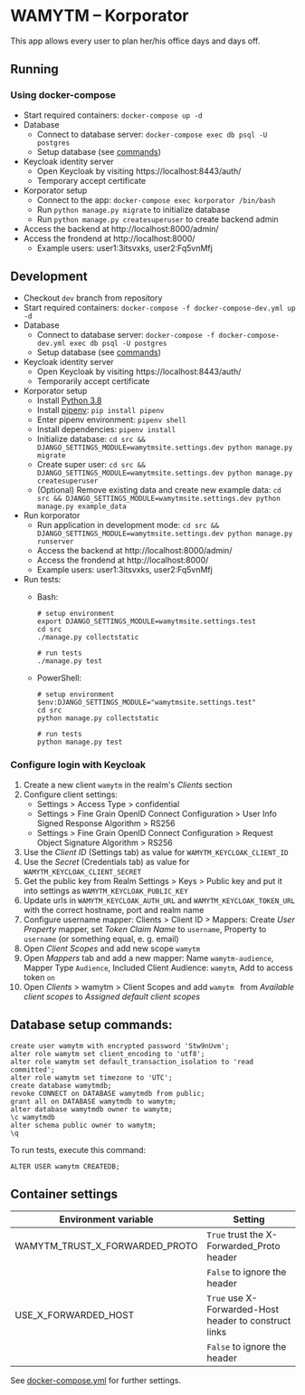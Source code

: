 # WAMYTM – Korporator

This app allows every user to plan her/his office days and days off.

## Running

### Using docker-compose

- Start required containers: `docker-compose up -d`
- Database
  - Connect to database server: `docker-compose exec db psql -U postgres`
  - Setup database (see [commands](#database-setup-commands))
- Keycloak identity server
  - Open Keycloak by visiting https://localhost:8443/auth/
  - Temporary accept certificate
- Korporator setup
  - Connect to the app: `docker-compose exec korporator /bin/bash`
  - Run `python manage.py migrate` to initialize database
  - Run `python manage.py createsuperuser` to create backend admin
- Access the backend at http://localhost:8000/admin/
- Access the frondend at http://localhost:8000/
  - Example users:
    user1:3itsvxks, user2:Fq5vnMfj

## Development

- Checkout `dev` branch from repository
- Start required containers: `docker-compose -f docker-compose-dev.yml up -d`
- Database
  - Connect to database server: `docker-compose -f docker-compose-dev.yml exec db psql -U postgres`
  - Setup database (see [commands](#database-setup-commands))
- Keycloak identity server
  - Open Keycloak by visiting https://localhost:8443/auth/
  - Temporarily accept certificate
- Korporator setup
  - Install [Python 3.8](https://www.python.org/downloads/)
  - Install [pipenv](https://pipenv.readthedocs.io/): `pip install pipenv`
  - Enter pipenv environment: `pipenv shell`
  - Install dependencies: `pipenv install`
  - Initialize database: `cd src && DJANGO_SETTINGS_MODULE=wamytmsite.settings.dev python manage.py migrate`
  - Create super user: `cd src && DJANGO_SETTINGS_MODULE=wamytmsite.settings.dev python manage.py createsuperuser`
  - (Optional) Remove existing data and create new example data: `cd src && DJANGO_SETTINGS_MODULE=wamytmsite.settings.dev python manage.py example_data`
- Run korporator
  - Run application in development mode: `cd src && DJANGO_SETTINGS_MODULE=wamytmsite.settings.dev python manage.py runserver`
  - Access the backend at http://localhost:8000/admin/
  - Access the frondend at http://localhost:8000/
  - Example users:
    user1:3itsvxks, user2:Fq5vnMfj
- Run tests:
  - Bash:

        # setup environment
        export DJANGO_SETTINGS_MODULE=wamytmsite.settings.test
        cd src
        ./manage.py collectstatic

        # run tests
        ./manage.py test

  - PowerShell: 

        # setup environment
        $env:DJANGO_SETTINGS_MODULE="wamytmsite.settings.test"
        cd src
        python manage.py collectstatic

        # run tests
        python manage.py test

### Configure login with Keycloak

1. Create a new client `wamytm` in the realm's _Clients_ section
2. Configure client settings:
    - Settings > Access Type > confidential
    - Settings > Fine Grain OpenID Connect Configuration > User Info Signed Response Algorithm > RS256
    - Settings > Fine Grain OpenID Connect Configuration > Request Object Signature Algorithm > RS256
3. Use the _Client ID_ (Settings tab) as value for `WAMYTM_KEYCLOAK_CLIENT_ID`
4. Use the _Secret_ (Credentials tab) as value for `WAMYTM_KEYCLOAK_CLIENT_SECRET`
5. Get the public key from Realm Settings > Keys > Public key and put it into settings as `WAMYTM_KEYCLOAK_PUBLIC_KEY`
6. Update urls in `WAMYTM_KEYCLOAK_AUTH_URL` and `WAMYTM_KEYCLOAK_TOKEN_URL` with the correct hostname, port and realm name
7. Configure username mapper: Clients > Client ID > Mappers: Create _User Property_ mapper, set _Token Claim Name_ to `username`, Property to `username` (or something equal, e. g. email)
8. Open _Client Scopes_ and add new scope `wamytm`
9. Open _Mappers_ tab and add a new mapper: Name `wamytm-audience`, Mapper Type `Audience`, Included Client Audience: `wamytm`, Add to access token `on`
10. Open _Clients_ > wamytm > Client Scopes and add `wamytm ` from _Available client scopes_ to _Assigned default client scopes_

## Database setup commands:

    create user wamytm with encrypted password 'Stw9nUvm';
    alter role wamytm set client_encoding to 'utf8';
    alter role wamytm set default_transaction_isolation to 'read committed';
    alter role wamytm set timezone to 'UTC';
    create database wamytmdb;
    revoke CONNECT on DATABASE wamytmdb from public;
    grant all on DATABASE wamytmdb to wamytm;
    alter database wamytmdb owner to wamytm;
    \c wamytmdb
    alter schema public owner to wamytm;
    \q

To run tests, execute this command:

    ALTER USER wamytm CREATEDB;

## Container settings

| Environment variable | Setting |  
|---|---|
| WAMYTM_TRUST_X_FORWARDED_PROTO |   `True` trust the X-Forwarded_Proto header |
| | `False` to ignore the header |
| USE_X_FORWARDED_HOST | `True` use X-Forwarded-Host header to construct links |
| | `False` to ignore the header |

See [docker-compose.yml](docker-compose.yml) for further settings.